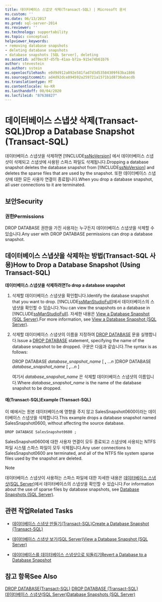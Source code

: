 ```yaml
---
title: 데이터베이스 스냅샷 삭제(Transact-SQL) | Microsoft 문서
ms.custom: ''
ms.date: 06/13/2017
ms.prod: sql-server-2014
ms.reviewer: ''
ms.technology: supportability
ms.topic: conceptual
helpviewer_keywords:
- removing database snapshots
- deleting database snapshots
- database snapshots [SQL Server], deleting
ms.assetid: ad70ec97-d5fb-41aa-b72a-915e74b61b76
author: stevestein
ms.author: sstein
ms.openlocfilehash: e0d9d912a092e581fad7d3d53504309f63ba1806
ms.sourcegitcommit: ad4d92dce894592a259721a1571b1d8736abacdb
ms.translationtype: MT
ms.contentlocale: ko-KR
ms.lasthandoff: 08/04/2020
ms.locfileid: "87638827"
---
```

# <a name="drop-a-database-snapshot-transact-sql"></a><span data-ttu-id="db423-102">데이터베이스 스냅샷 삭제(Transact-SQL)</span><span class="sxs-lookup"><span data-stu-id="db423-102">Drop a Database Snapshot (Transact-SQL)</span></span>
  <span data-ttu-id="db423-103">데이터베이스 스냅샷을 삭제하면 [!INCLUDE[ssNoVersion](../../includes/ssnoversion-md.md)] 에서 데이터베이스 스냅샷이 삭제되고 스냅샷에 사용된 스파스 파일도 삭제됩니다.</span><span class="sxs-lookup"><span data-stu-id="db423-103">Dropping a database snapshot deletes the database snapshot from [!INCLUDE[ssNoVersion](../../includes/ssnoversion-md.md)] and deletes the sparse files that are used by the snapshot.</span></span> <span data-ttu-id="db423-104">또한 데이터베이스 스냅샷에 대한 모든 사용자 연결이 종료됩니다.</span><span class="sxs-lookup"><span data-stu-id="db423-104">When you drop a database snapshot, all user connections to it are terminated.</span></span>  
  
## <a name="security"></a><span data-ttu-id="db423-105">보안</span><span class="sxs-lookup"><span data-stu-id="db423-105">Security</span></span>  
  
###  <a name="permissions"></a><a name="Permissions"></a> <span data-ttu-id="db423-106">권한</span><span class="sxs-lookup"><span data-stu-id="db423-106">Permissions</span></span>  
 <span data-ttu-id="db423-107">DROP DATABASE 권한을 가진 사용자는 누구든지 데이터베이스 스냅샷을 삭제할 수 있습니다.</span><span class="sxs-lookup"><span data-stu-id="db423-107">Any user with DROP DATABASE permissions can drop a database snapshot.</span></span>  
  
##  <a name="how-to-drop-a-database-snapshot-using-transact-sql"></a><a name="TsqlProcedure"></a> <span data-ttu-id="db423-108">데이터베이스 스냅샷을 삭제하는 방법(Transact-SQL 사용)</span><span class="sxs-lookup"><span data-stu-id="db423-108">How to Drop a Database Snapshot (Using Transact-SQL)</span></span>  
 <span data-ttu-id="db423-109">**데이터베이스 스냅샷을 삭제하려면**</span><span class="sxs-lookup"><span data-stu-id="db423-109">**To drop a database snapshot**</span></span>  
  
1.  <span data-ttu-id="db423-110">삭제할 데이터베이스 스냅샷을 확인합니다.</span><span class="sxs-lookup"><span data-stu-id="db423-110">Identify the database snapshot that you want to drop.</span></span> <span data-ttu-id="db423-111">[!INCLUDE[ssManStudioFull](../../includes/ssmanstudiofull-md.md)]에서 데이터베이스의 스냅샷을 확인할 수 있습니다.</span><span class="sxs-lookup"><span data-stu-id="db423-111">You can view the snapshots on a database in [!INCLUDE[ssManStudioFull](../../includes/ssmanstudiofull-md.md)].</span></span> <span data-ttu-id="db423-112">자세한 내용은 [View a Database Snapshot &#40;SQL Server&#41;](view-a-database-snapshot-sql-server.md).</span><span class="sxs-lookup"><span data-stu-id="db423-112">For more information, see [View a Database Snapshot &#40;SQL Server&#41;](view-a-database-snapshot-sql-server.md).</span></span>  
  
2.  <span data-ttu-id="db423-113">삭제할 데이터베이스 스냅샷의 이름을 지정하여 [DROP DATABASE](/sql/t-sql/statements/drop-database-audit-specification-transact-sql) 문을 실행합니다.</span><span class="sxs-lookup"><span data-stu-id="db423-113">Issue a [DROP DATABASE](/sql/t-sql/statements/drop-database-audit-specification-transact-sql) statement, specifying the name of the database snapshot to be dropped.</span></span> <span data-ttu-id="db423-114">구문은 다음과 같습니다.</span><span class="sxs-lookup"><span data-stu-id="db423-114">The syntax is as follows:</span></span>  
  
     <span data-ttu-id="db423-115">DROP DATABASE *database_snapshot_name* [ **,** ...*n* ]</span><span class="sxs-lookup"><span data-stu-id="db423-115">DROP DATABASE *database_snapshot_name* [ **,**...*n* ]</span></span>  
  
     <span data-ttu-id="db423-116">여기서 *database_snapshot_name* 은 삭제할 데이터베이스 스냅샷의 이름입니다.</span><span class="sxs-lookup"><span data-stu-id="db423-116">Where *database_snapshot_name* is the name of the database snapshot to be dropped.</span></span>  
  
####  <a name="example-transact-sql"></a><a name="TsqlExample"></a> <span data-ttu-id="db423-117">예(Transact-SQL)</span><span class="sxs-lookup"><span data-stu-id="db423-117">Example (Transact-SQL)</span></span>  
 <span data-ttu-id="db423-118">이 예에서는 원본 데이터베이스에 영향을 주지 않고 SalesSnapshot0600이라는 데이터베이스 스냅샷을 삭제합니다.</span><span class="sxs-lookup"><span data-stu-id="db423-118">This example drops a database snapshot named SalesSnapshot0600, without affecting the source database.</span></span>  
  
```  
DROP DATABASE SalesSnapshot0600 ;  
```  
  
 <span data-ttu-id="db423-119">SalesSnapshot0600에 대한 사용자 연결이 모두 종료되고 스냅샷에 사용되는 NTFS 파일 시스템 스파스 파일이 모두 삭제됩니다.</span><span class="sxs-lookup"><span data-stu-id="db423-119">Any user connections to SalesSnapshot0600 are terminated, and all of the NTFS file system sparse files used by the snapshot are deleted.</span></span>  
  
> [!NOTE]  
>  <span data-ttu-id="db423-120">데이터베이스 스냅샷이 사용하는 스파스 파일에 대한 자세한 내용은 [데이터베이스 스냅샷&#40;SQL Server&#41;](database-snapshots-sql-server.md)에서 데이터베이스의 스냅샷을 확인할 수 있습니다.</span><span class="sxs-lookup"><span data-stu-id="db423-120">For information about the use of sparse files by database snapshots, see [Database Snapshots &#40;SQL Server&#41;](database-snapshots-sql-server.md).</span></span>  
  
##  <a name="related-tasks"></a><a name="RelatedTasks"></a> <span data-ttu-id="db423-121">관련 작업</span><span class="sxs-lookup"><span data-stu-id="db423-121">Related Tasks</span></span>  
  
-   [<span data-ttu-id="db423-122">데이터베이스 스냅샷 만들기&#40;Transact-SQL&#41;</span><span class="sxs-lookup"><span data-stu-id="db423-122">Create a Database Snapshot &#40;Transact-SQL&#41;</span></span>](create-a-database-snapshot-transact-sql.md)  
  
-   [<span data-ttu-id="db423-123">데이터베이스 스냅샷 보기&#40;SQL Server&#41;</span><span class="sxs-lookup"><span data-stu-id="db423-123">View a Database Snapshot &#40;SQL Server&#41;</span></span>](view-a-database-snapshot-sql-server.md)  
  
-   [<span data-ttu-id="db423-124">데이터베이스를 데이터베이스 스냅샷으로 되돌리기</span><span class="sxs-lookup"><span data-stu-id="db423-124">Revert a Database to a Database Snapshot</span></span>](revert-a-database-to-a-database-snapshot.md)  
  

  
## <a name="see-also"></a><span data-ttu-id="db423-125">참고 항목</span><span class="sxs-lookup"><span data-stu-id="db423-125">See Also</span></span>  
 <span data-ttu-id="db423-126">[DROP DATABASE&#40;Transact-SQL&#41;](/sql/t-sql/statements/drop-database-audit-specification-transact-sql) </span><span class="sxs-lookup"><span data-stu-id="db423-126">[DROP DATABASE &#40;Transact-SQL&#41;](/sql/t-sql/statements/drop-database-audit-specification-transact-sql) </span></span>  
 [<span data-ttu-id="db423-127">데이터베이스 스냅샷&#40;SQL Server&#41;</span><span class="sxs-lookup"><span data-stu-id="db423-127">Database Snapshots &#40;SQL Server&#41;</span></span>](database-snapshots-sql-server.md)  
  
  
